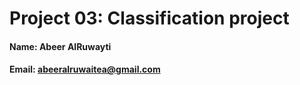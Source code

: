 # Project 03: Classification project

#### Name: Abeer AlRuwayti
#### Email: abeeralruwaitea@gmail.com
